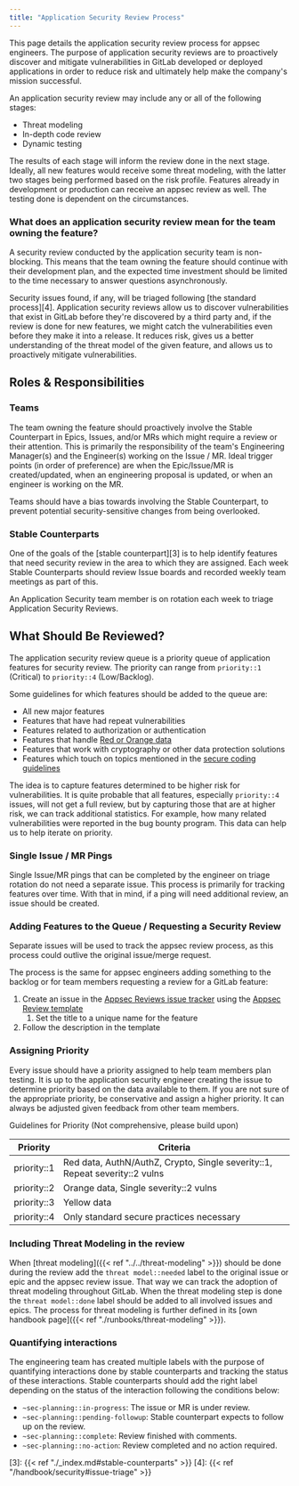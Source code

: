 ```yaml
---
title: "Application Security Review Process"
---
```

<!-- markdownlint-disable MD052 -->

This page details the application security review process for appsec engineers.
The purpose of application security reviews are to proactively discover and
mitigate vulnerabilities in GitLab developed or deployed applications in order
to reduce risk and ultimately help make the company's mission successful.

An application security review may include any or all of the following stages:

- Threat modeling
- In-depth code review
- Dynamic testing

The results of each stage will inform the review done in the next stage.
Ideally, all new features would receive some threat modeling, with
the latter two stages being performed based on the risk profile. Features
already in development or production can receive an appsec review as
well. The testing done is dependent on the circumstances.

### What does an application security review mean for the team owning the feature?

A security review conducted by the application security team is non-blocking.
This means that the team owning the feature should continue with their development plan,
and the expected time investment should be limited to the time necessary to answer
questions asynchronously.

Security issues found, if any, will be triaged following [the standard process][4].
Application security reviews allow us to discover vulnerabilities that exist in GitLab
before they're discovered by a third party and, if the review is done for new features,
we might catch the vulnerabilities even before they make it into a release. It reduces
risk, gives us a better
understanding of the threat model of the given feature, and allows us to proactively
mitigate vulnerabilities.

## Roles & Responsibilities

### Teams

The team owning the feature should proactively involve the Stable Counterpart in
Epics, Issues, and/or MRs which might require a review or their attention. This is primarily the responsibility of the team's Engineering Manager(s) and the Engineer(s) working on the Issue / MR. Ideal trigger points (in order of preference) are when the Epic/Issue/MR is created/updated, when an engineering proposal is updated, or when an engineer is working on the MR.

Teams should have a bias towards involving the Stable Counterpart, to prevent potential
security-sensitive changes from being overlooked.

### Stable Counterparts

One of the goals of the [stable counterpart][3] is to help identify features that
need security review in the area to which they are assigned. Each week Stable Counterparts should
 review Issue boards and recorded weekly team meetings as part of this.

An Application Security team member is on rotation each week to triage Application Security Reviews.

## What Should Be Reviewed?

The application security review queue is a priority queue of application
features for security review. The priority can range from `priority::1` (Critical)
to `priority::4` (Low/Backlog).

Some guidelines for which features should be added to the queue are:
- All new major features
- Features that have had repeat vulnerabilities
- Features related to authorization or authentication
- Features that handle [Red or Orange data][1]
- Features that work with cryptography or other data protection solutions
- Features which touch on topics mentioned in the [secure coding guidelines](https://docs.gitlab.com/ee/development/secure_coding_guidelines.html)

The idea is to capture features determined to be higher risk for
vulnerabilities. It is quite probable that all features, especially `priority::4`
issues, will not get a full review, but by capturing those that are at higher
risk, we can track additional statistics. For example, how many related
vulnerabilities were reported in the bug bounty program. This data can help us
to help iterate on priority.

### Single Issue / MR Pings

Single Issue/MR pings that can be completed by the engineer on triage rotation
do not need a separate issue. This process is primarily for tracking features
over time. With that in mind, if a ping will need additional review, an issue
should be created.

### Adding Features to the Queue / Requesting a Security Review

Separate issues will be used to track the appsec review process, as this
process could outlive the original issue/merge request.

The process is the same for appsec engineers adding something to the backlog
or for team members requesting a review for a GitLab feature:

1. Create an issue in the [Appsec Reviews issue tracker][2] using the [Appsec Review template](https://gitlab.com/gitlab-com/gl-security/appsec/appsec-reviews/-/issues/new?issueable_tempalte=AppSec%20Review)
    1. Set the title to a unique name for the feature
1. Follow the description in the template

### Assigning Priority

Every issue should have a priority assigned to help team members plan
testing. It is up to the application security engineer creating the issue to
determine priority based on the data available to them. If you are not sure
of the appropriate priority, be conservative and assign a higher priority.
It can always be adjusted given feedback from other team members.

Guidelines for Priority (Not comprehensive, please build upon)

| Priority | Criteria |
|----------|----------|
| priority::1       | Red data, AuthN/AuthZ, Crypto, Single severity::1, Repeat severity::2 vulns |
| priority::2       | Orange data, Single severity::2 vulns |
| priority::3       | Yellow data |
| priority::4       | Only standard secure practices necessary |

### Including Threat Modeling in the review

When [threat modeling]({{< ref "../../threat-modeling" >}}) should be done
during the review add the `threat model::needed` label to the original issue or epic and the
appsec review issue. That way we can track the adoption of threat modeling throughout GitLab. When
the threat modeling step is done the
`threat model::done` label should be added to all involved issues and epics. The process for
threat modeling is further defined in its [own handbook page]({{< ref "./runbooks/threat-modeling" >}}).

### Quantifying interactions

The engineering team has created multiple labels with the purpose of quantifying
interactions done by stable counterparts and tracking the status of these interactions.
Stable counterparts should add the right label depending on the status of the interaction
following the conditions below:

- `~sec-planning::in-progress`: The issue or MR is under review.
- `~sec-planning::pending-followup`: Stable counterpart expects to follow up on the review.
- `~sec-planning::complete`: Review finished with comments.
- `~sec-planning::no-action`: Review completed and no action required.

[1]: https://docs.google.com/document/d/15eNKGA3zyZazsJMldqTBFbYMnVUSQSpU14lo22JMZQY/edit
[2]: https://gitlab.com/gitlab-com/gl-security/appsec/appsec-reviews/issues
[3]: {{< ref "./_index.md#stable-counterparts" >}}
[4]: {{< ref "/handbook/security#issue-triage" >}}
